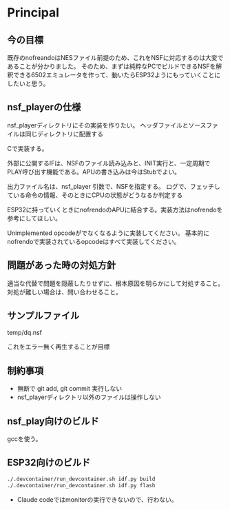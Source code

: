 # Principal

## 今の目標

既存のnofreandoはNESファイル前提のため、これをNSFに対応するのは大変であることが分かりました。
そのため、まずは純粋なPCでビルドできるNSFを解釈できる6502エミュレータを作って、動いたらESP32ようにもっていくことにしたいと思う。

## nsf_playerの仕様

nsf_playerディレクトリにその実装を作りたい。
ヘッダファイルとソースファイルは同じディレクトリに配置する

Cで実装する。

外部に公開するIFは、NSFのファイル読み込みと、INIT実行と、一定周期でPLAY呼び出す機能である。APUの書き込みは今はStubでよい。

出力ファイル名は、nsf_player
引数で、NSFを指定する。
ログで、フェッチしている命令の情報、そのときにCPUの状態がどうなるか判定する

ESP32に持っていくときにnofrendoのAPUに結合する。実装方法はnofrendoを参考にしてほしい。  

Unimplemented opcodeがでなくなるように実装してください。
基本的にnofrendoで実装されているopcodeはすべて実装してください。


## 問題があった時の対処方針

適当な代替で問題を隠蔽したりせずに、根本原因を明らかにして対処すること。
対処が難しい場合は、問い合わせること。

## サンプルファイル

temp/dq.nsf

これをエラー無く再生することが目標

## 制約事項

* 無断で git add, git commit 実行しない
* nsf_playerディレクトリ以外のファイルは操作しない

## nsf_play向けのビルド

gccを使う。

## ESP32向けのビルド

```bash
./.devcontainer/run_devcontainer.sh idf.py build
./.devcontainer/run_devcontainer.sh idf.py flash
```

* Claude codeではmonitorの実行できないので、行わない。


